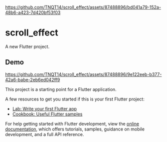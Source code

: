 
https://github.com/TNQT14/scroll_effect/assets/87488896/bd041a79-152a-48b6-a423-7d420bf53f03
# scroll_effect

A new Flutter project.

## Demo



https://github.com/TNQT14/scroll_effect/assets/87488896/9e122eeb-b377-42a6-babe-2eb6ed042ff9




This project is a starting point for a Flutter application.

A few resources to get you started if this is your first Flutter project:

- [Lab: Write your first Flutter app](https://docs.flutter.dev/get-started/codelab)
- [Cookbook: Useful Flutter samples](https://docs.flutter.dev/cookbook)

For help getting started with Flutter development, view the
[online documentation](https://docs.flutter.dev/), which offers tutorials,
samples, guidance on mobile development, and a full API reference.
